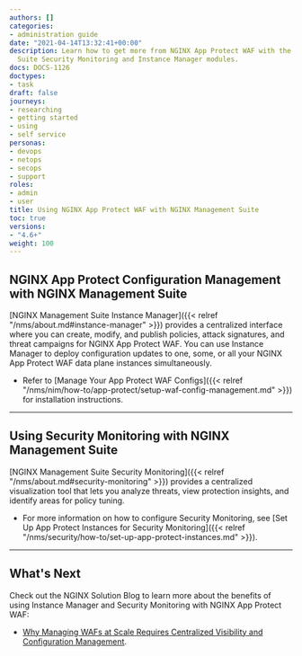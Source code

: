 ```yaml
---
authors: []
categories:
- administration guide
date: "2021-04-14T13:32:41+00:00"
description: Learn how to get more from NGINX App Protect WAF with the NGINX Management
  Suite Security Monitoring and Instance Manager modules.
docs: DOCS-1126
doctypes:
- task
draft: false
journeys:
- researching
- getting started
- using
- self service
personas:
- devops
- netops
- secops
- support
roles:
- admin
- user
title: Using NGINX App Protect WAF with NGINX Management Suite
toc: true
versions:
- "4.6+"
weight: 100
---
```


## NGINX App Protect Configuration Management with NGINX Management Suite

[NGINX Management Suite Instance Manager]({{< relref "/nms/about.md#instance-manager" >}}) provides a centralized interface where you can create, modify, and publish policies, attack signatures, and threat campaigns for NGINX App Protect WAF. You can use Instance Manager to deploy configuration updates to one, some, or all your NGINX App Protect WAF data plane instances simultaneously. 

- Refer to [Manage Your App Protect WAF Configs]({{< relref "/nms/nim/how-to/app-protect/setup-waf-config-management.md" >}}) for installation instructions.

---

## Using Security Monitoring with NGINX Management Suite

[NGINX Management Suite Security Monitoring]({{< relref "/nms/about.md#security-monitoring" >}}) provides a centralized visualization tool that lets you analyze threats, view protection insights, and identify areas for policy tuning. 

- For more information on how to configure Security Monitoring, see [Set Up App Protect Instances for Security Monitoring]({{< relref "/nms/security/how-to/set-up-app-protect-instances.md" >}}).

---

## What's Next

Check out the NGINX Solution Blog to learn more about the benefits of using Instance Manager and Security Monitoring with NGINX App Protect WAF: 

- [Why Managing WAFs at Scale Requires Centralized Visibility and Configuration Management](https://www.nginx.com/blog/why-managing-wafs-at-scale-requires-centralized-visibility-and-configuration-management/).
